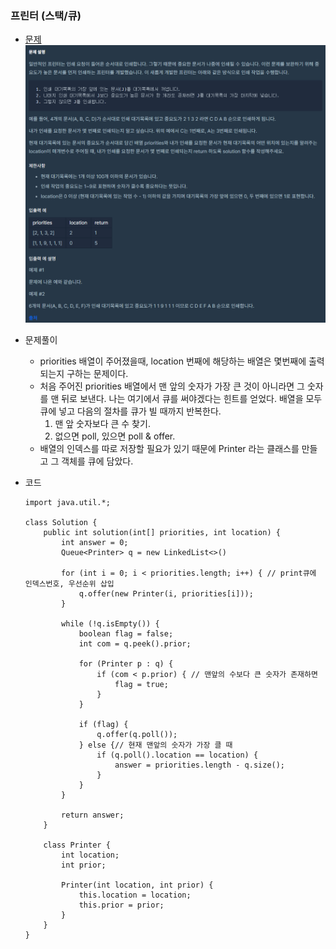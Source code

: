 ### 프린터 (스택/큐)

* [문제](https://programmers.co.kr/learn/courses/30/lessons/42587)
![img.png](img.png)
  

* 문제풀이
    * priorities 배열이 주어졌을때, location 번째에 해당하는 배열은 몇번째에 출력되는지 구하는 문제이다.
    * 처음 주어진 priorities 배열에서 맨 앞의 숫자가 가장 큰 것이 아니라면 그 숫자를 맨 뒤로 보낸다. 나는 여기에서 큐를 써야겠다는 힌트를 얻었다. 배열을 모두 큐에 넣고 다음의 절차를 큐가 빌 때까지 반복한다.
        1. 맨 앞 숫자보다 큰 수 찾기.
        2. 없으면 poll, 있으면 poll & offer.
    * 배열의 인덱스를 따로 저장할 필요가 있기 때문에 Printer 라는 클래스를 만들고 그 객체를 큐에 담았다.
    

* 코드
    ```
    import java.util.*;
    
    class Solution {
        public int solution(int[] priorities, int location) {
            int answer = 0;
            Queue<Printer> q = new LinkedList<>()
            
            for (int i = 0; i < priorities.length; i++) { // print큐에 인덱스번호, 우선순위 삽입
                q.offer(new Printer(i, priorities[i]));
            }
            
            while (!q.isEmpty()) {
                boolean flag = false;
                int com = q.peek().prior;
                
                for (Printer p : q) {
                    if (com < p.prior) { // 맨앞의 수보다 큰 숫자가 존재하면
                        flag = true;
                    }
                }

                if (flag) {
                    q.offer(q.poll());
                } else {// 현재 맨앞의 숫자가 가장 클 때
                    if (q.poll().location == location) {
                        answer = priorities.length - q.size();
                    }
                }
            }
            
            return answer;
        }
    
        class Printer {
            int location;
            int prior;

            Printer(int location, int prior) {
                this.location = location;
                this.prior = prior;
            }
        }
    }
  
    ```

